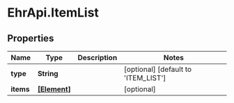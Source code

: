 # EhrApi.ItemList

## Properties
Name | Type | Description | Notes
------------ | ------------- | ------------- | -------------
**type** | **String** |  | [optional] [default to &#x27;ITEM_LIST&#x27;]
**items** | [**[Element]**](Element.md) |  | [optional] 
